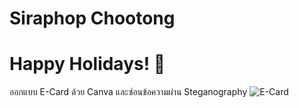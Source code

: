 # Siraphop Chootong
# Happy Holidays! 🎄

ออกแบบ E-Card ด้วย Canva และซ่อนข้อความผ่าน Steganography
![E-Card](your-encoded-image.png)
